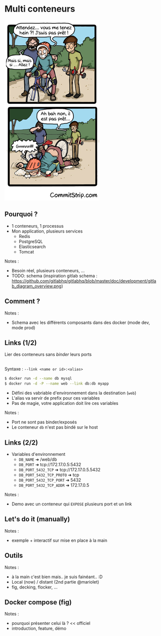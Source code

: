 # Multi conteneurs

![](resources/images/pret-pas-pret.jpg)



## Pourquoi ?

- 1 conteneurs, 1 processus
- Mon application, plusieurs services<br/>
    - Redis
    - PostgreSQL
    - Elasticsearch
    - Tomcat

Notes :
- Besoin réel, plusieurs conteneurs, ...
- TODO: schema (inspiration gitlab schema :
https://github.com/gitlabhq/gitlabhq/blob/master/doc/development/gitlab_diagram_overview.png)



## Comment ?

Notes :
- Schema avec les différents composants dans des docker (mode dev,
  mode prod)



## Links (1/2)

Lier des conteneurs sans *binder* leurs ports<br/><br/>

Syntaxe : ``--link <name or id>:<alias>``


```bash
$ docker run -d --name db mysql
$ docker run -d -P --name web --link db:db myapp
```

- Défini des vabriable d'environnement dans la destination (``web``)
- L'alias va servir de prefix pour ces variables
- Pas de magie, votre application doit lire ces variables

Notes :
- Port ne sont pas binder/exposés
- Le conteneur ``db`` n'est pas bindé sur le host




## Links (2/2)

- Variables d'environnement
    - ``DB_NAME`` ➜ /web/db
    - ``DB_PORT`` ➜ tcp://172.17.0.5:5432
    - ``DB_PORT_5432_TCP`` ➜ tcp://172.17.0.5.5432
    - ``DB_PORT_5432_TCP_PROTO`` ➜ tcp
    - ``DB_PORT_5432_TCP_PORT`` ➜ 5432
    - ``DB_PORT_5432_TCP_ADDR`` ➜ 172.17.0.5

Notes :
- Demo avec un conteneur qui ``EXPOSE`` plusieurs port et un link



## Let's do it (manually)


Notes :
- exemple + interactif sur mise en place à la main



## Outils


Notes :
- à la main c'est bien mais.. je suis fainéant.. :D
- Local (now) / distant (2nd partie @mariolet)
- fig, decking, flocker, ...



## Docker compose (fig)

Notes :
- pourquoi présenter celui là ? << officiel
- introduction, feature, démo

